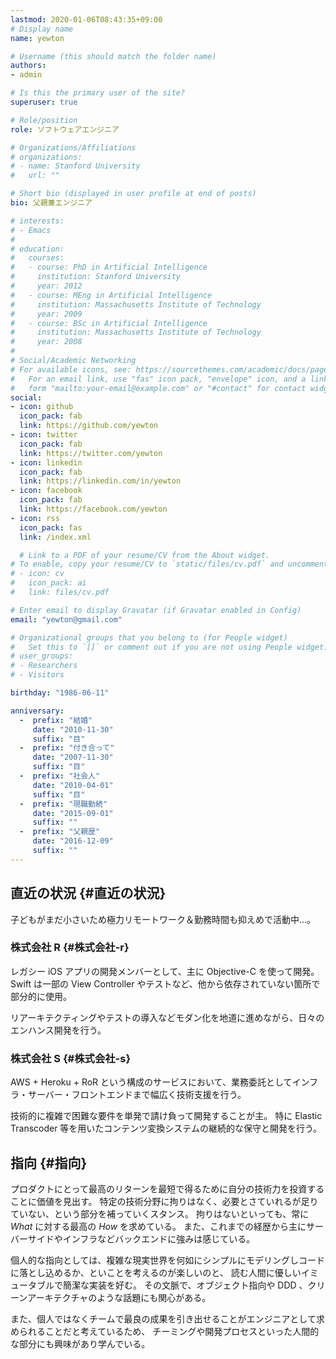 ```yaml
---
lastmod: 2020-01-06T08:43:35+09:00
# Display name
name: yewton

# Username (this should match the folder name)
authors:
- admin

# Is this the primary user of the site?
superuser: true

# Role/position
role: ソフトウェアエンジニア

# Organizations/Affiliations
# organizations:
# - name: Stanford University
#   url: ""

# Short bio (displayed in user profile at end of posts)
bio: 父親兼エンジニア

# interests:
# - Emacs
# 
# education:
#   courses:
#   - course: PhD in Artificial Intelligence
#     institution: Stanford University
#     year: 2012
#   - course: MEng in Artificial Intelligence
#     institution: Massachusetts Institute of Technology
#     year: 2009
#   - course: BSc in Artificial Intelligence
#     institution: Massachusetts Institute of Technology
#     year: 2008
# 
# Social/Academic Networking
# For available icons, see: https://sourcethemes.com/academic/docs/page-builder/#icons
#   For an email link, use "fas" icon pack, "envelope" icon, and a link in the
#   form "mailto:your-email@example.com" or "#contact" for contact widget.
social:
- icon: github
  icon_pack: fab
  link: https://github.com/yewton
- icon: twitter
  icon_pack: fab
  link: https://twitter.com/yewton
- icon: linkedin
  icon_pack: fab
  link: https://linkedin.com/in/yewton
- icon: facebook
  icon_pack: fab
  link: https://facebook.com/yewton
- icon: rss
  icon_pack: fas
  link: /index.xml

  # Link to a PDF of your resume/CV from the About widget.
# To enable, copy your resume/CV to `static/files/cv.pdf` and uncomment the lines below.
# - icon: cv
#   icon_pack: ai
#   link: files/cv.pdf

# Enter email to display Gravatar (if Gravatar enabled in Config)
email: "yewton@gmail.com"

# Organizational groups that you belong to (for People widget)
#   Set this to `[]` or comment out if you are not using People widget.
# user_groups:
# - Researchers
# - Visitors

birthday: "1986-06-11"

anniversary:
  -  prefix: "結婚"
     date: "2010-11-30"
     suffix: "目"
  -  prefix: "付き合って"
     date: "2007-11-30"
     suffix: "目"
  -  prefix: "社会人"
     date: "2010-04-01"
     suffix: "目"
  -  prefix: "現職勤続"
     date: "2015-09-01"
     suffix: ""
  -  prefix: "父親歴"
     date: "2016-12-09"
     suffix: ""
---
```


## 直近の状況 {#直近の状況}

子どもがまだ小さいため極力リモートワーク＆勤務時間も抑えめで活動中…。


### 株式会社 R {#株式会社-r}

レガシー iOS アプリの開発メンバーとして、主に Objective-C を使って開発。
Swift は一部の View Controller やテストなど、他から依存されていない箇所で部分的に使用。

リアーキテクティングやテストの導入などモダン化を地道に進めながら、日々のエンハンス開発を行う。


### 株式会社 S {#株式会社-s}

AWS + Heroku + RoR という構成のサービスにおいて、業務委託としてインフラ・サーバー・フロントエンドまで幅広く技術支援を行う。

技術的に複雑で困難な要件を単発で請け負って開発することが主。
特に Elastic Transcoder 等を用いたコンテンツ変換システムの継続的な保守と開発を行う。


## 指向 {#指向}

プロダクトにとって最高のリターンを最短で得るために自分の技術力を投資することに価値を見出す。
特定の技術分野に拘りはなく、必要とさていれるが足りていない、という部分を補っていくスタンス。
拘りはないといっても、常に _What_ に対する最高の _How_ を求めている。
また、これまでの経歴から主にサーバーサイドやインフラなどバックエンドに強みは感じている。

個人的な指向としては、複雑な現実世界を何如にシンプルにモデリングしコードに落とし込めるか、といことを考えるのが楽しいのと、
読む人間に優しいイミュータブルで簡潔な実装を好む。
その文脈で、オブジェクト指向や DDD 、クリーンアーキテクチャのような話題にも関心がある。

また、個人ではなくチームで最良の成果を引き出せることがエンジニアとして求められることだと考えているため、
チーミングや開発プロセスといった人間的な部分にも興味があり学んでいる。
